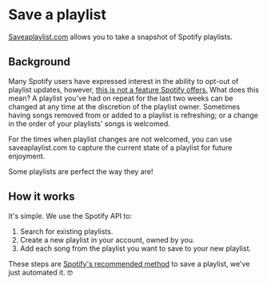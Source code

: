 # Save a playlist

[Saveaplaylist.com](https://saveaplaylist.com) allows you to take a snapshot of 
Spotify playlists.

## Background

Many Spotify users have expressed interest in the ability 
to opt-out of playlist updates, however, [this is not a feature Spotify 
offers.](https://support.spotify.com/us/article/save-recover-playlists/) 
What does this mean? A playlist you've had on repeat for the last 
two weeks can be changed at any time at the discretion of the playlist owner. 
Sometimes having songs removed from or added to a playlist is refreshing; or 
a change in the order of your playlists' songs is welcomed.

For the times when playlist changes are not welcomed, you can use saveaplaylist.com to capture the current state of a playlist for future enjoyment.

Some playlists are perfect the way they are!

## How it works

It's simple. We use the Spotify API to:

1. Search for existing playlists.
2. Create a new playlist in your account, owned by you.
3. Add each song from the playlist you want to save to your new playlist.

These steps are [Spotify's recommended method](https://support.spotify.com/us/article/save-recover-playlists/) to save a playlist, we've just 
automated it. 🤓









